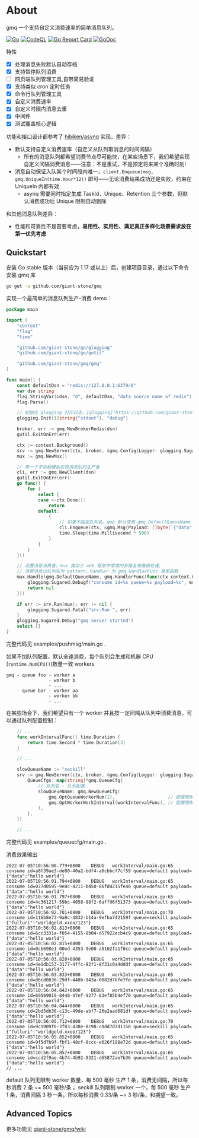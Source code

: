 # About

gmq 一个支持自定义消费速率的简单消息队列。

[![Go](https://github.com/giant-stone/gmq/actions/workflows/go.yml/badge.svg)](https://github.com/giant-stone/gmq/actions/workflows/go.yml)
[![CodeQL](https://github.com/giant-stone/gmq/actions/workflows/codeql-analysis.yml/badge.svg)](https://github.com/giant-stone/gmq/actions/workflows/codeql-analysis.yml)
[![Go Report Card](https://goreportcard.com/badge/github.com/giant-stone/gmq)](https://goreportcard.com/report/github.com/giant-stone/gmq)
[![GoDoc](https://godoc.org/github.com/giant-stone/gmq?status.svg)](https://godoc.org/github.com/giant-stone/gmq)

特性

- [x] 处理消息失败默认自动存档
- [x] 支持暂停队列消费
- [ ] 网页端队列管理工具,自带简易验证
- [x] 支持类似 cron 定时任务
- [x] 命令行队列管理工具
- [x] 自定义消费速率
- [x] 自定义时限内消息去重
- [x] 中间件
- [x] 测试覆盖核心逻辑

功能和接口设计都参考了 [hibiken/asynq](https://github.com/hibiken/asynq) 实现，差异：

- 默认支持自定义消费速率（自定义从队列取消息的时间间隔）
  - 所有的消息队列都希望消费节点尽可能快，在某些场景下，我们希望实现自定义间隔消费消息——注意：不是重试，不是预定将来某个准确时刻!
- 消息自动保证入队某个时间段内唯一，`client.Enqueue(msg, gmq.UniqueIn(time.Hour*12))` 即可——无论消费结果成功还是失败，约束在 UniqueIn 内都有效
  - asynq 需要同时指定生成 TaskId、Unique、Retention 三个参数，但默认消费成功后 Unique 限制自动删除

和其他消息队列差异：

- 性能和可靠性不是首要考虑，**易用性、实用性、满足真正多样化场景需求放在第一优先考虑**

## Quickstart

安装 Go stable 版本（当前应为 1.17 或以上）后，创建项目目录，通过以下命令安装 gmq 库

```sh
go get -u github.com/giant-stone/gmq
```

实现一个最简单的消息队列生产-消费 demo：

```go
package main

import (
	"context"
	"flag"
	"time"

	"github.com/giant-stone/go/glogging"
	"github.com/giant-stone/go/gutil"

	"github.com/giant-stone/gmq/gmq"
)

func main() {
	const defaultDsn = "redis://127.0.0.1:6379/0"
	var dsn string
	flag.StringVar(&dsn, "d", defaultDsn, "data source name of redis")
	flag.Parse()

	// 初始化 glogging 打印日志，[glogging](https://github.com/giant-stone/go#custom-logging) 将集成格式化、自动切割、日志分级，满足大部分服务 99% 以上场景
	glogging.Init([]string{"stdout"}, "debug")

	broker, err := gmq.NewBrokerRedis(dsn)
	gutil.ExitOnErr(err)

	ctx := context.Background()
	srv := gmq.NewServer(ctx, broker, &gmq.Config{Logger: glogging.Sugared})
	mux := gmq.NewMux()

	// 用一个子协程模拟实现消息队列生产者
	cli, err := gmq.NewClient(dsn)
	gutil.ExitOnErr(err)
	go func() {
		for {
			select {
			case <-ctx.Done():
				return
			default:
				{
					// 如果不指定队列名，gmq 默认使用 gmq.DefaultQueueName
					cli.Enqueue(ctx, &gmq.Msg{Payload: []byte(`{"data":"hello world"}`)})
					time.Sleep(time.Millisecond * 500)
				}
			}
		}
	}()

	// 设置消息消费者，mux 类似于 web 框架中常用的多路复用路由处理，
	// 消费消息以队列名为 pattern，handler 为 gmq.HandlerFunc 类型函数
	mux.Handle(gmq.DefaultQueueName, gmq.HandlerFunc(func(ctx context.Context, msg gmq.IMsg) (err error) {
		glogging.Sugared.Debugf("consume id=%s queue=%s payload=%s", msg.GetId(), msg.GetQueue(), string(msg.GetPayload()))
		return nil
	}))

	if err := srv.Run(mux); err != nil {
		glogging.Sugared.Fatal("srv.Run ", err)
	}
	glogging.Sugared.Debug("gmq server started")
	select {}
}

```

完整代码见 examples/pushmsg/main.go .

如果不加队列配置，默认全速消费，每个队列会生成和机器 CPU (`runtime.NumCPU()`)数量一致 workers

    gmq - queue foo - worker a
                    - worker b
                    - ...
        - queue bar - worker aa
                    - worker bb
                    - ...

在某些场合下，我们希望只有一个 worker 并且按一定间隔从队列中消费消息，可以通过队列配置控制：

```go
	// ...
	func workIntervalFunc() time.Duration {
		return time.Second * time.Duration(3)
	}

	// ...

	slowQueueName := "seckill"
	srv := gmq.NewServer(ctx, broker, &gmq.Config{Logger: glogging.Sugared,
		QueueCfgs: map[string]*gmq.QueueCfg{
			// 队列名 - 队列配置
			slowQueueName: gmq.NewQueueCfg(
				gmq.OptQueueWorkerNum(1),                    // 配置限制队列只有一个 worker
				gmq.OptWorkerWorkInterval(workIntervalFunc), // 配置限制队列消费间隔为每 3 秒从队列取一条消息
			),
		},
	})

	// ...
```

完整代码见 examples/queuecfg/main.go .

消费效果输出

```
2022-07-05T10:56:00.779+0800    DEBUG   workInterval/main.go:65 consume id=a8f39ae3-de80-40a2-bdf4-a6cbbcf7cf59 queue=default payload={"data":"hello world"}
2022-07-05T10:56:01.794+0800    DEBUG   workInterval/main.go:65 consume id=077d0595-9e8c-4211-b450-86fd4215fe40 queue=default payload={"data":"hello world"}
2022-07-05T10:56:01.797+0800    DEBUG   workInterval/main.go:65 consume id=4c361217-59bc-4058-88f2-6aff96f51373 queue=default payload={"data":"hello world"}
2022-07-05T10:56:02.701+0800    DEBUG   workInterval/main.go:70 consume id=116b8e73-9a8c-4832-b14a-9efba742159f queue=seckill payload={"fulluri":"worldgold.xxoo/123"}
2022-07-05T10:56:02.813+0800    DEBUG   workInterval/main.go:65 consume id=6cc3331a-f054-4155-8b04-d57922ecb4c9 queue=default payload={"data":"hello world"}
2022-07-05T10:56:02.815+0800    DEBUG   workInterval/main.go:65 consume id=0cb698e1-00ed-4353-9e00-a5102fa1f0cc queue=default payload={"data":"hello world"}
2022-07-05T10:56:03.828+0800    DEBUG   workInterval/main.go:65 consume id=4e1db153-3177-4ffc-82f1-8f31c0a4dddf queue=default payload={"data":"hello world"}
2022-07-05T10:56:03.833+0800    DEBUG   workInterval/main.go:65 consume id=d6cd0836-29df-448b-943a-0082d7bfe7fe queue=default payload={"data":"hello world"}
2022-07-05T10:56:04.842+0800    DEBUG   workInterval/main.go:65 consume id=69569019-8448-47ef-9277-83ef85b4ef70 queue=default payload={"data":"hello world"}
2022-07-05T10:56:04.844+0800    DEBUG   workInterval/main.go:65 consume id=2bd5db36-c13c-49de-abf7-26e2aad681df queue=default payload={"data":"hello world"}
2022-07-05T10:56:05.712+0800    DEBUG   workInterval/main.go:70 consume id=9c1909f0-3f83-438e-8c98-c0dd7d7d1150 queue=seckill payload={"fulluri":"worldgold.xxoo/123"}
2022-07-05T10:56:05.852+0800    DEBUG   workInterval/main.go:65 consume id=9f5d7b9f-fbf1-48cf-8ccc-e626f198e72d queue=default payload={"data":"hello world"}
2022-07-05T10:56:05.857+0800    DEBUG   workInterval/main.go:65 consume id=ccd2f9ae-4b74-4b92-9321-d65872ae7b36 queue=default payload={"data":"hello world"}
// ...
```

default 队列无限制 worker 数量，每 500 毫秒 生产 1 条，消费无间隔，所以每秒消费 2 条 ~= 500 毫秒/条；
seckill 队列限制 worker 一个，每 500 毫秒 生产 1 条，消费间隔 3 秒一条，所以每秒消费 0.33/条 ~= 3 秒/条，和期望一致。

## Advanced Topics

更多功能见 [giant-stone/gmq/wiki](https://github.com/giant-stone/gmq/wiki)
